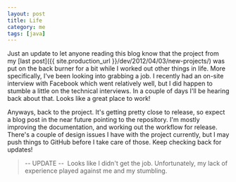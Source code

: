 ```yaml
---           
layout: post
title: Life
category: me
tags: [java]
---
```

Just an update to let anyone reading this blog know that the project from my [last post]({{ site.production_url }}/dev/2012/04/03/new-projects/) was put on the back burner for a bit while I worked out other things in life. More specifically, I've been looking into grabbing a job. I recently had an on-site interview with Facebook which went relatively well, but I did happen to stumble a little on the technical interviews. In a couple of days I'll be hearing back about that. Looks like a great place to work!

<!-- more -->
Anyways, back to the project. It's getting pretty close to release, so expect a blog post in the near future pointing to the repository. I'm mostly improving the documentation, and working out the workflow for release. There's a couple of design issues I have with the project currently, but I may push things to GitHub before I take care of those. Keep checking back for updates!

> -- UPDATE -- 
> Looks like I didn't get the job. Unfortunately, my lack of experience played against me and my stumbling.
